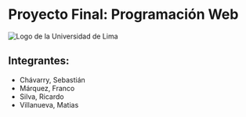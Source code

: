 # Proyecto Final: Programación Web

![Logo de la Universidad de Lima](https://www.ulima.edu.pe/sites/all/themes/ulima2/logo.png)


## Integrantes:
- Chávarry, Sebastián
- Márquez, Franco
- Silva, Ricardo
- Villanueva, Matias
